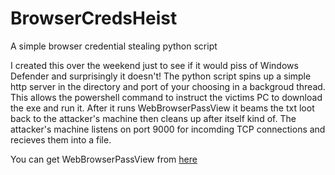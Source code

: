 # BrowserCredsHeist
A simple browser credential stealing python script

I created this over the weekend just to see if it would piss of Windows Defender and surprisingly it doesn't!
The python script spins up a simple http server in the directory and port of your choosing in a backgroud thread. This allows the powershell command to instruct the victims PC to download the exe and run it.
After it runs WebBrowserPassView it beams the txt loot back to the attacker's machine then cleans up after itself kind of. The attacker's machine listens on port 9000 for incomding TCP connections and recieves them into a file. 

You can get WebBrowserPassView from [here](https://www.nirsoft.net/utils/web_browser_password.html)
